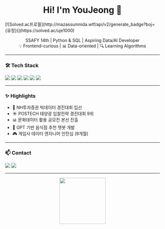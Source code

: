 <h1 align="center">Hi! I'm YouJeong 🐣</h1>
[![Solved.ac프로필](http://mazassumnida.wtf/api/v2/generate_badge?boj={유정})](https://solved.ac/uje1000)

<p align="center">
  SSAFY 14th | Python & SQL | Aspiring Data/AI Developer<br>
  💡 Frontend-curious | 📊 Data-oriented | 🔍 Learning Algorithms
</p>

---

### 🛠 Tech Stack
<p>
  <img src="https://img.shields.io/badge/Python-3776AB?style=flat&logo=python&logoColor=white"/>
  <img src="https://img.shields.io/badge/SQL-003B57?style=flat&logo=postgresql&logoColor=white"/>
  <img src="https://img.shields.io/badge/Pandas-150458?style=flat&logo=pandas&logoColor=white"/>
  <img src="https://img.shields.io/badge/Numpy-013243?style=flat&logo=numpy&logoColor=white"/>
  <img src="https://img.shields.io/badge/Scikit--learn-F7931E?style=flat&logo=scikit-learn&logoColor=white"/>
  <img src="https://img.shields.io/badge/VSCode-007ACC?style=flat&logo=visual-studio-code&logoColor=white"/>
</p>

---

### ✨ Highlights
- 🎯 NH투자증권 빅데이터 경진대회 입선  
- ☀️ POSTECH 태양광 입찰전략 경진대회 9위  
- 📊 문화데이터 활용 공모전 본선 진출  
- 🧠 GPT 기반 음식점 추천 챗봇 개발  
- 🎮 게임사 데이터 엔지니어 인턴십 (9개월)

---

### 📫 Contact
<p>
  <a href="mailto:uje1000@gmail.com"><img src="https://img.shields.io/badge/Gmail-D14836?style=flat&logo=gmail&logoColor=white"/></a>
  <a href="https://github.com/yjspheal"><img src="https://img.shields.io/badge/GitHub-181717?style=flat&logo=github&logoColor=white"/></a>
</p>

---

<p align="center">
  <img src="https://github-readme-stats.vercel.app/api?username=yjspheal&show_icons=true&theme=default" height="150"/>
</p>
